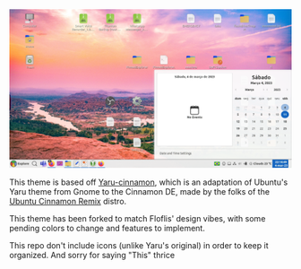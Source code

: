<img src="cinnamon/thumbnail.png">

This theme is based off [Yaru-cinnamon](https://github.com/Ubuntu-Cinnamon-Remix/yaru-cinnamon), which is an adaptation of Ubuntu's Yaru theme from Gnome to the Cinnamon DE, made by the folks of the [Ubuntu Cinnamon Remix](https://github.com/Ubuntu-Cinnamon-Remix) distro.

This theme has been forked to match Floflis' design vibes, with some pending colors to change and features to implement.

This repo don't include icons (unlike Yaru's original) in order to keep it organized. And sorry for saying "This" thrice
